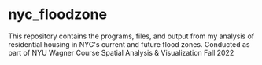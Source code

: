 # nyc_floodzone
This repository contains the programs, files, and output from my analysis of residential housing in NYC's current and future flood zones. Conducted as part of NYU Wagner Course Spatial Analysis &amp; Visualization Fall 2022
